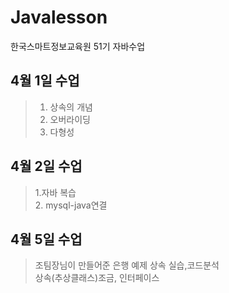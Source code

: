 # Javalesson
한국스마트정보교육원 51기 자바수업


## 4월 1일 수업

> 1. 상속의 개념<br>
> 2. 오버라이딩 <br>
> 3. 다형성

## 4월 2일 수업
> 1.자바 복습<br>
> 2. mysql-java연결

## 4월 5일 수업
> 조팀장님이 만들어준 은행 예제 상속 실습,코드분석<br>
> 상속(추상클래스)조금, 인터페이스